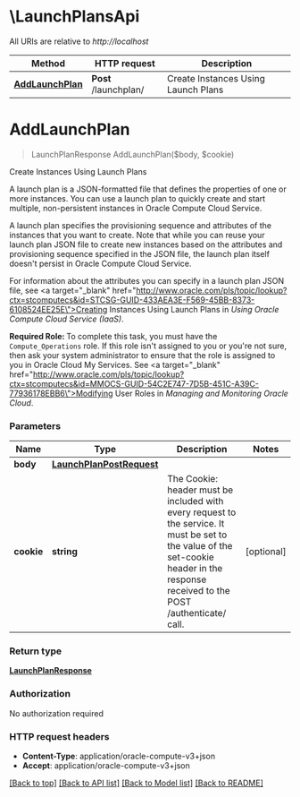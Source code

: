 # \LaunchPlansApi

All URIs are relative to *http://localhost*

Method | HTTP request | Description
------------- | ------------- | -------------
[**AddLaunchPlan**](LaunchPlansApi.md#AddLaunchPlan) | **Post** /launchplan/ | Create Instances Using Launch Plans


# **AddLaunchPlan**
> LaunchPlanResponse AddLaunchPlan($body, $cookie)

Create Instances Using Launch Plans

A launch plan is a JSON-formatted file that defines the properties of one or more instances. You can use a launch plan to quickly create and start multiple, non-persistent instances in Oracle Compute Cloud Service.<p>A launch plan specifies the provisioning sequence and attributes of the instances that you want to create. Note that while you can reuse your launch plan JSON file to create new instances based on the attributes and provisioning sequence specified in the JSON file, the launch plan itself doesn't persist in Oracle Compute Cloud Service.<p>For information about the attributes you can specify in a launch plan JSON file, see <a target=\"_blank\" href=\"http://www.oracle.com/pls/topic/lookup?ctx=stcomputecs&id=STCSG-GUID-433AEA3E-F569-45BB-8373-6108524EE25E\">Creating Instances Using Launch Plans</a> in <em>Using Oracle Compute Cloud Service (IaaS)</em>.<p><b>Required Role: </b>To complete this task, you must have the <code>Compute_Operations</code> role. If this role isn't assigned to you or you're not sure, then ask your system administrator to ensure that the role is assigned to you in Oracle Cloud My Services. See <a target=\"_blank\" href=\"http://www.oracle.com/pls/topic/lookup?ctx=stcomputecs&id=MMOCS-GUID-54C2E747-7D5B-451C-A39C-77936178EBB6\">Modifying User Roles</a> in <em>Managing and Monitoring Oracle Cloud</em>.


### Parameters

Name | Type | Description  | Notes
------------- | ------------- | ------------- | -------------
 **body** | [**LaunchPlanPostRequest**](LaunchPlanPostRequest.md)|  | 
 **cookie** | **string**| The Cookie: header must be included with every request to the service. It must be set to the value of the set-cookie header in the response received to the POST /authenticate/ call. | [optional] 

### Return type

[**LaunchPlanResponse**](LaunchPlan-response.md)

### Authorization

No authorization required

### HTTP request headers

 - **Content-Type**: application/oracle-compute-v3+json
 - **Accept**: application/oracle-compute-v3+json

[[Back to top]](#) [[Back to API list]](../README.md#documentation-for-api-endpoints) [[Back to Model list]](../README.md#documentation-for-models) [[Back to README]](../README.md)


